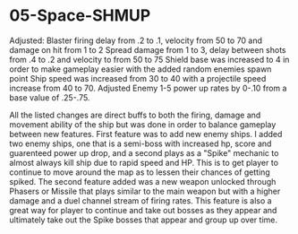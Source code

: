 # 05-Space-SHMUP
 Adjusted: 
 Blaster firing delay from .2 to .1, velocity from 50 to 70 and damage on hit from 1 to 2
 Spread damage from 1 to 3, delay between shots from .4 to .2 and velocity to from 50 to 75
 Shield base was increased to 4 in order to make gameplay easier with the added random enemies spawn point
 Ship speed was increased from 30 to 40 with a projectile speed increase from 40 to 70.
 Adjusted Enemy 1-5 power up rates by 0-.10 from a base value of .25-.75.

All the listed changes are direct buffs to both the firing, damage and movement ability of the ship but
was done in order to balance gameplay between new features. First feature was to add new enemy ships. I added
two enemy ships, one that is a semi-boss with increased hp, score and guarenteed power up drop, and a second 
plays as a "Spike" mechanic to almost always kill ship due to rapid speed and HP. This is to get player to 
continue to move around the map as to lessen their chances of getting spiked. The second feature added was
a new weapon unlocked through Phasers or Missile that plays similar to the main weapon but with a higher damage and a 
duel channel stream of firing rates. This feature is also a great way for player to continue and take out bosses as 
they appear and ultimately take out the Spike bosses that appear and group up over time. 
